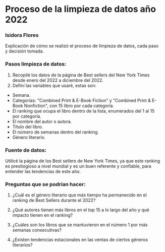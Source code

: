 # Proceso de la limpieza de datos año 2022
### Isidora Flores
Explicación de cómo se realizó el proceso de limpieza de datos, cada paso y decisión tomada.
### Pasos limpieza de datos:

1. Recopilé los datos de la página de Best sellers del New York Times desde enero del 2022 a diciembre del 2022.
2. Definí las variables que usaré, estas son: 
- Semana.
- Categorías: "Combined Print & E-Book Fiction" y "Combined Print & E-Book Nonfiction", con 15 libro por cada categoría.
- El ranking que ocupa el libro dentro de la lista, enumerados del 1 al 15 por categoría.
- El nombre del autor o autora.
- Título del libro.
- El número de semanas dentro del ranking.
- Género literario.
### Fuente de datos:
Utilicé la página de los Best sellers de New York Times, ya que este ranking es prestiogioso a nivel mundial y es un buen referente y confiable, para entender las tendencias de este año.
### Preguntas que se podrían hacer:

1. ¿Cuál es el género literario que más tiempo ha permanecido en el ranking de Best Sellers durante el 2022?

1. ¿Qué autores tienen más libros en el top 15 a lo largo del año y qué impacto tienen en el ranking?

1. ¿Cuáles son los libros que se mantuvieron en el número 1 por más semanas consecutivas?

1. ¿Existen tendencias estacionales en las ventas de ciertos géneros literarios?

